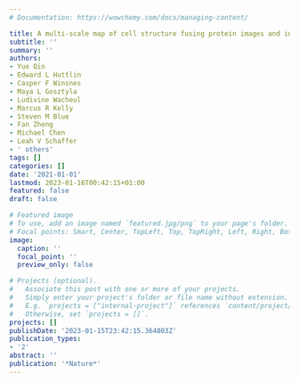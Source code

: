 ```yaml
---
# Documentation: https://wowchemy.com/docs/managing-content/

title: A multi-scale map of cell structure fusing protein images and interactions
subtitle: ''
summary: ''
authors:
- Yue Qin
- Edward L Huttlin
- Casper F Winsnes
- Maya L Gosztyla
- Ludivine Wacheul
- Marcus R Kelly
- Steven M Blue
- Fan Zheng
- Michael Chen
- Leah V Schaffer
- ' others'
tags: []
categories: []
date: '2021-01-01'
lastmod: 2023-01-16T00:42:15+01:00
featured: false
draft: false

# Featured image
# To use, add an image named `featured.jpg/png` to your page's folder.
# Focal points: Smart, Center, TopLeft, Top, TopRight, Left, Right, BottomLeft, Bottom, BottomRight.
image:
  caption: ''
  focal_point: ''
  preview_only: false

# Projects (optional).
#   Associate this post with one or more of your projects.
#   Simply enter your project's folder or file name without extension.
#   E.g. `projects = ["internal-project"]` references `content/project/deep-learning/index.md`.
#   Otherwise, set `projects = []`.
projects: []
publishDate: '2023-01-15T23:42:15.364803Z'
publication_types:
- '2'
abstract: ''
publication: '*Nature*'
---
```

